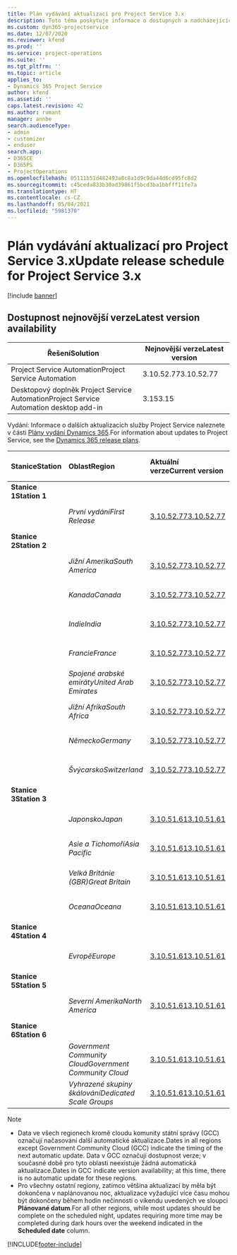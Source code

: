 ```yaml
---
title: Plán vydávání aktualizací pro Project Service 3.x
description: Toto téma poskytuje informace o dostupných a nadcházejících vydáních Dynamics 365 Project Service Automation.
ms.custom: dyn365-projectservice
ms.date: 12/07/2020
ms.reviewer: kfend
ms.prod: ''
ms.service: project-operations
ms.suite: ''
ms.tgt_pltfrm: ''
ms.topic: article
applies_to:
- Dynamics 365 Project Service
author: kfend
ms.assetid: ''
caps.latest.revision: 42
ms.author: rumant
manager: annbe
search.audienceType:
- admin
- customizer
- enduser
search.app:
- D365CE
- D365PS
- ProjectOperations
ms.openlocfilehash: 05111b51d482493a8c8a1d9c9da44d6cd95fc8d2
ms.sourcegitcommit: c45ceda833b30ad39861f5bcd3ba1bbfff11fe7a
ms.translationtype: HT
ms.contentlocale: cs-CZ
ms.lasthandoff: 05/04/2021
ms.locfileid: "5981370"
---
```

# <a name="update-release-schedule-for-project-service-3x"></a><span data-ttu-id="cad37-103">Plán vydávání aktualizací pro Project Service 3.x</span><span class="sxs-lookup"><span data-stu-id="cad37-103">Update release schedule for Project Service 3.x</span></span>

[!include [banner](../includes/psa-now-project-operations.md)]

## <a name="latest-version-availability"></a><span data-ttu-id="cad37-104">Dostupnost nejnovější verze</span><span class="sxs-lookup"><span data-stu-id="cad37-104">Latest version availability</span></span>

| <span data-ttu-id="cad37-105">Řešení</span><span class="sxs-lookup"><span data-stu-id="cad37-105">Solution</span></span>  | <span data-ttu-id="cad37-106">Nejnovější verze</span><span class="sxs-lookup"><span data-stu-id="cad37-106">Latest version</span></span> |
|-------|----|
| <span data-ttu-id="cad37-107">Project Service Automation</span><span class="sxs-lookup"><span data-stu-id="cad37-107">Project Service Automation</span></span>    | <span data-ttu-id="cad37-108">3.10.52.77</span><span class="sxs-lookup"><span data-stu-id="cad37-108">3.10.52.77</span></span> |
| <span data-ttu-id="cad37-109">Desktopový doplněk Project Service Automation</span><span class="sxs-lookup"><span data-stu-id="cad37-109">Project Service Automation desktop add-in</span></span>                | <span data-ttu-id="cad37-110">3.15</span><span class="sxs-lookup"><span data-stu-id="cad37-110">3.15</span></span>          |

<span data-ttu-id="cad37-111">Vydání: Informace o dalších aktualizacích služby Project Service naleznete v části [Plány vydání Dynamics 365](/dynamics365/release-plans/).</span><span class="sxs-lookup"><span data-stu-id="cad37-111">For information about updates to Project Service, see the [Dynamics 365 release plans](/dynamics365/release-plans/).</span></span> 

| <span data-ttu-id="cad37-112">Stanice</span><span class="sxs-lookup"><span data-stu-id="cad37-112">Station</span></span>  | <span data-ttu-id="cad37-113">Oblast</span><span class="sxs-lookup"><span data-stu-id="cad37-113">Region</span></span> | <span data-ttu-id="cad37-114">Aktuální verze</span><span class="sxs-lookup"><span data-stu-id="cad37-114">Current version</span></span> | <span data-ttu-id="cad37-115">Další verze</span><span class="sxs-lookup"><span data-stu-id="cad37-115">Next version</span></span> |  <span data-ttu-id="cad37-116">Plánované datum</span><span class="sxs-lookup"><span data-stu-id="cad37-116">Scheduled date</span></span>
| :---   | :---   | :---   | :---   |:---   |         
|<span data-ttu-id="cad37-117"><strong>Stanice 1</strong></span><span class="sxs-lookup"><span data-stu-id="cad37-117"><strong>Station 1</strong></span></span> | |  |  | |
| | <span data-ttu-id="cad37-118"><i>První vydání</i></span><span class="sxs-lookup"><span data-stu-id="cad37-118"><i>First Release</i></span></span> | [<span data-ttu-id="cad37-119">3.10.52.77</span><span class="sxs-lookup"><span data-stu-id="cad37-119">3.10.52.77</span></span>](whats-new-ur-31.md) | <span data-ttu-id="cad37-120">TBD</span><span class="sxs-lookup"><span data-stu-id="cad37-120">TBD</span></span> | <span data-ttu-id="cad37-121">28. května 2021</span><span class="sxs-lookup"><span data-stu-id="cad37-121">May 28, 2021</span></span>
|<span data-ttu-id="cad37-122"><strong>Stanice 2</strong></span><span class="sxs-lookup"><span data-stu-id="cad37-122"><strong>Station 2</strong></span></span> | |  |  | |
| | <span data-ttu-id="cad37-123"><i>Jižní Amerika</i></span><span class="sxs-lookup"><span data-stu-id="cad37-123"><i>South America</i></span></span> | [<span data-ttu-id="cad37-124">3.10.52.77</span><span class="sxs-lookup"><span data-stu-id="cad37-124">3.10.52.77</span></span>](whats-new-ur-31.md) | <span data-ttu-id="cad37-125">TBD</span><span class="sxs-lookup"><span data-stu-id="cad37-125">TBD</span></span> | <span data-ttu-id="cad37-126">4. června 2021</span><span class="sxs-lookup"><span data-stu-id="cad37-126">June 4, 2021</span></span>
| | <span data-ttu-id="cad37-127"><i>Kanada</i></span><span class="sxs-lookup"><span data-stu-id="cad37-127"><i>Canada</i></span></span> | [<span data-ttu-id="cad37-128">3.10.52.77</span><span class="sxs-lookup"><span data-stu-id="cad37-128">3.10.52.77</span></span>](whats-new-ur-31.md) | <span data-ttu-id="cad37-129">TBD</span><span class="sxs-lookup"><span data-stu-id="cad37-129">TBD</span></span> | <span data-ttu-id="cad37-130">4. června 2021</span><span class="sxs-lookup"><span data-stu-id="cad37-130">June 4, 2021</span></span>
| | <span data-ttu-id="cad37-131"><i>Indie</i></span><span class="sxs-lookup"><span data-stu-id="cad37-131"><i>India</i></span></span> | [<span data-ttu-id="cad37-132">3.10.52.77</span><span class="sxs-lookup"><span data-stu-id="cad37-132">3.10.52.77</span></span>](whats-new-ur-31.md) | <span data-ttu-id="cad37-133">TBD</span><span class="sxs-lookup"><span data-stu-id="cad37-133">TBD</span></span> | <span data-ttu-id="cad37-134">4. června 2021</span><span class="sxs-lookup"><span data-stu-id="cad37-134">June 4, 2021</span></span>
| | <span data-ttu-id="cad37-135"><i>Francie</i></span><span class="sxs-lookup"><span data-stu-id="cad37-135"><i>France</i></span></span> | [<span data-ttu-id="cad37-136">3.10.52.77</span><span class="sxs-lookup"><span data-stu-id="cad37-136">3.10.52.77</span></span>](whats-new-ur-31.md) | <span data-ttu-id="cad37-137">TBD</span><span class="sxs-lookup"><span data-stu-id="cad37-137">TBD</span></span> | <span data-ttu-id="cad37-138">4. června 2021</span><span class="sxs-lookup"><span data-stu-id="cad37-138">June 4, 2021</span></span>
| | <span data-ttu-id="cad37-139"><i>Spojené arabské emiráty</i></span><span class="sxs-lookup"><span data-stu-id="cad37-139"><i>United Arab Emirates</i></span></span> | [<span data-ttu-id="cad37-140">3.10.52.77</span><span class="sxs-lookup"><span data-stu-id="cad37-140">3.10.52.77</span></span>](whats-new-ur-31.md) | <span data-ttu-id="cad37-141">TBD</span><span class="sxs-lookup"><span data-stu-id="cad37-141">TBD</span></span> | <span data-ttu-id="cad37-142">4. června 2021</span><span class="sxs-lookup"><span data-stu-id="cad37-142">June 4, 2021</span></span>
| | <span data-ttu-id="cad37-143"><i>Jižní Afrika</i></span><span class="sxs-lookup"><span data-stu-id="cad37-143"><i>South Africa</i></span></span> | [<span data-ttu-id="cad37-144">3.10.52.77</span><span class="sxs-lookup"><span data-stu-id="cad37-144">3.10.52.77</span></span>](whats-new-ur-31.md) | <span data-ttu-id="cad37-145">TBD</span><span class="sxs-lookup"><span data-stu-id="cad37-145">TBD</span></span> | <span data-ttu-id="cad37-146">4. června 2021</span><span class="sxs-lookup"><span data-stu-id="cad37-146">June 4, 2021</span></span>
| | <span data-ttu-id="cad37-147"><i>Německo</i></span><span class="sxs-lookup"><span data-stu-id="cad37-147"><i>Germany</i></span></span> | [<span data-ttu-id="cad37-148">3.10.52.77</span><span class="sxs-lookup"><span data-stu-id="cad37-148">3.10.52.77</span></span>](whats-new-ur-31.md) | <span data-ttu-id="cad37-149">TBD</span><span class="sxs-lookup"><span data-stu-id="cad37-149">TBD</span></span> | <span data-ttu-id="cad37-150">4. června 2021</span><span class="sxs-lookup"><span data-stu-id="cad37-150">June 4, 2021</span></span>
| | <span data-ttu-id="cad37-151"><i>Švýcarsko</i></span><span class="sxs-lookup"><span data-stu-id="cad37-151"><i>Switzerland</i></span></span> | [<span data-ttu-id="cad37-152">3.10.52.77</span><span class="sxs-lookup"><span data-stu-id="cad37-152">3.10.52.77</span></span>](whats-new-ur-31.md) | <span data-ttu-id="cad37-153">TBD</span><span class="sxs-lookup"><span data-stu-id="cad37-153">TBD</span></span> | <span data-ttu-id="cad37-154">4. června 2021</span><span class="sxs-lookup"><span data-stu-id="cad37-154">June 4, 2021</span></span>
|<span data-ttu-id="cad37-155"><strong>Stanice 3</strong></span><span class="sxs-lookup"><span data-stu-id="cad37-155"><strong>Station 3</strong></span></span> | |  |  | |
| | <span data-ttu-id="cad37-156"><i>Japonsko</i></span><span class="sxs-lookup"><span data-stu-id="cad37-156"><i>Japan</i></span></span> | [<span data-ttu-id="cad37-157">3.10.51.61</span><span class="sxs-lookup"><span data-stu-id="cad37-157">3.10.51.61</span></span>](whats-new-ur-30.md) | [<span data-ttu-id="cad37-158">3.10.52.77</span><span class="sxs-lookup"><span data-stu-id="cad37-158">3.10.52.77</span></span>](whats-new-ur-31.md) | <span data-ttu-id="cad37-159">07. května 2021</span><span class="sxs-lookup"><span data-stu-id="cad37-159">May 07, 2021</span></span>
| | <span data-ttu-id="cad37-160"><i>Asie a Tichomoří</i></span><span class="sxs-lookup"><span data-stu-id="cad37-160"><i>Asia Pacific</i></span></span> | [<span data-ttu-id="cad37-161">3.10.51.61</span><span class="sxs-lookup"><span data-stu-id="cad37-161">3.10.51.61</span></span>](whats-new-ur-30.md) | [<span data-ttu-id="cad37-162">3.10.52.77</span><span class="sxs-lookup"><span data-stu-id="cad37-162">3.10.52.77</span></span>](whats-new-ur-31.md) | <span data-ttu-id="cad37-163">07. května 2021</span><span class="sxs-lookup"><span data-stu-id="cad37-163">May 07, 2021</span></span>
| | <span data-ttu-id="cad37-164"><i>Velká Británie (GBR)</i></span><span class="sxs-lookup"><span data-stu-id="cad37-164"><i>Great Britain</i></span></span> | [<span data-ttu-id="cad37-165">3.10.51.61</span><span class="sxs-lookup"><span data-stu-id="cad37-165">3.10.51.61</span></span>](whats-new-ur-30.md) | [<span data-ttu-id="cad37-166">3.10.52.77</span><span class="sxs-lookup"><span data-stu-id="cad37-166">3.10.52.77</span></span>](whats-new-ur-31.md) | <span data-ttu-id="cad37-167">07. května 2021</span><span class="sxs-lookup"><span data-stu-id="cad37-167">May 07, 2021</span></span>
| | <span data-ttu-id="cad37-168"><i>Oceana</i></span><span class="sxs-lookup"><span data-stu-id="cad37-168"><i>Oceana</i></span></span> | [<span data-ttu-id="cad37-169">3.10.51.61</span><span class="sxs-lookup"><span data-stu-id="cad37-169">3.10.51.61</span></span>](whats-new-ur-30.md) | [<span data-ttu-id="cad37-170">3.10.52.77</span><span class="sxs-lookup"><span data-stu-id="cad37-170">3.10.52.77</span></span>](whats-new-ur-31.md) | <span data-ttu-id="cad37-171">07. května 2021</span><span class="sxs-lookup"><span data-stu-id="cad37-171">May 07, 2021</span></span>
|<span data-ttu-id="cad37-172"><strong>Stanice 4</strong></span><span class="sxs-lookup"><span data-stu-id="cad37-172"><strong>Station 4</strong></span></span> | |  |  | |
| | <span data-ttu-id="cad37-173"><i>Evropě</i></span><span class="sxs-lookup"><span data-stu-id="cad37-173"><i>Europe</i></span></span> | [<span data-ttu-id="cad37-174">3.10.51.61</span><span class="sxs-lookup"><span data-stu-id="cad37-174">3.10.51.61</span></span>](whats-new-ur-30.md) | [<span data-ttu-id="cad37-175">3.10.52.77</span><span class="sxs-lookup"><span data-stu-id="cad37-175">3.10.52.77</span></span>](whats-new-ur-31.md) | <span data-ttu-id="cad37-176">14. května 2021</span><span class="sxs-lookup"><span data-stu-id="cad37-176">May 14, 2021</span></span>
|<span data-ttu-id="cad37-177"><strong>Stanice 5</strong></span><span class="sxs-lookup"><span data-stu-id="cad37-177"><strong>Station 5</strong></span></span> | |  |  | |
| | <span data-ttu-id="cad37-178"><i>Severní Amerika</i></span><span class="sxs-lookup"><span data-stu-id="cad37-178"><i>North America</i></span></span> | [<span data-ttu-id="cad37-179">3.10.51.61</span><span class="sxs-lookup"><span data-stu-id="cad37-179">3.10.51.61</span></span>](whats-new-ur-30.md) | [<span data-ttu-id="cad37-180">3.10.52.77</span><span class="sxs-lookup"><span data-stu-id="cad37-180">3.10.52.77</span></span>](whats-new-ur-31.md) | <span data-ttu-id="cad37-181">21. května 2021</span><span class="sxs-lookup"><span data-stu-id="cad37-181">May 21, 2021</span></span>
|<span data-ttu-id="cad37-182"><strong>Stanice 6</strong></span><span class="sxs-lookup"><span data-stu-id="cad37-182"><strong>Station 6</strong></span></span> | |  |  | |
| | <span data-ttu-id="cad37-183"><i>Government Community Cloud</i></span><span class="sxs-lookup"><span data-stu-id="cad37-183"><i>Government Community Cloud</i></span></span> | [<span data-ttu-id="cad37-184">3.10.51.61</span><span class="sxs-lookup"><span data-stu-id="cad37-184">3.10.51.61</span></span>](whats-new-ur-30.md) | [<span data-ttu-id="cad37-185">3.10.52.77</span><span class="sxs-lookup"><span data-stu-id="cad37-185">3.10.52.77</span></span>](whats-new-ur-31.md) | <span data-ttu-id="cad37-186">21. května 2021</span><span class="sxs-lookup"><span data-stu-id="cad37-186">May 21, 2021</span></span>
| | <span data-ttu-id="cad37-187"><i>Vyhrazené skupiny škálování</i></span><span class="sxs-lookup"><span data-stu-id="cad37-187"><i>Dedicated Scale Groups</i></span></span> | [<span data-ttu-id="cad37-188">3.10.51.61</span><span class="sxs-lookup"><span data-stu-id="cad37-188">3.10.51.61</span></span>](whats-new-ur-30.md) | [<span data-ttu-id="cad37-189">3.10.52.77</span><span class="sxs-lookup"><span data-stu-id="cad37-189">3.10.52.77</span></span>](whats-new-ur-31.md) | <span data-ttu-id="cad37-190">28. května 2021</span><span class="sxs-lookup"><span data-stu-id="cad37-190">May 28, 2021</span></span>

>[!Note]
> - <span data-ttu-id="cad37-191">Data ve všech regionech kromě cloudu komunity státní správy (GCC) označují načasování další automatické aktualizace.</span><span class="sxs-lookup"><span data-stu-id="cad37-191">Dates in all regions except Government Community Cloud (GCC) indicate the timing of the next automatic update.</span></span> <span data-ttu-id="cad37-192">Data v GCC označují dostupnost verze; v současné době pro tyto oblasti neexistuje žádná automatická aktualizace.</span><span class="sxs-lookup"><span data-stu-id="cad37-192">Dates in GCC indicate version availability; at this time, there is no automatic update for these regions.</span></span>
> - <span data-ttu-id="cad37-193">Pro všechny ostatní regiony, zatímco většina aktualizací by měla být dokončena v naplánovanou noc, aktualizace vyžadující více času mohou být dokončeny během hodin nečinnosti o víkendu uvedených ve sloupci **Plánované datum**.</span><span class="sxs-lookup"><span data-stu-id="cad37-193">For all other regions, while most updates should be complete on the scheduled night, updates requiring more time may be completed during dark hours over the weekend indicated in the **Scheduled date** column.</span></span>


[!INCLUDE[footer-include](../includes/footer-banner.md)]
